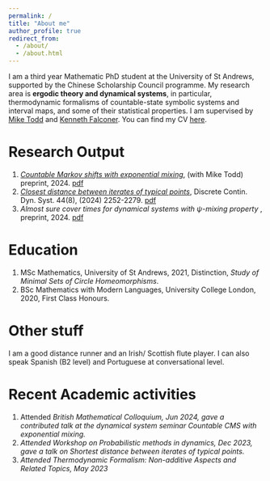 ```yaml
---
permalink: /
title: "About me"
author_profile: true
redirect_from: 
  - /about/
  - /about.html
---
```


I am a third year Mathematic PhD student at the University of St Andrews, supported by the Chinese Scholarship Council programme. My research area is **ergodic theory and dynamical systems**, in particular, thermodynamic formalisms of countable-state symbolic systems and interval maps, and some of their statistical properties. I am supervised by [Mike Todd](https://mtoddm.github.io/) and [Kenneth Falconer](https://kennethfalconer.github.io/). You can find my CV [here](../assets/CV.pdf). <br>

# Research Output

  1. <em>[Countable Markov shifts with exponential mixing](https://arxiv.org/abs/2403.02092)</em>, (with Mike Todd) preprint, 2024. [pdf](https://BoyuanZhao.github.io/files/paper2.pdf) <br>
  2. <em>[Closest distance between iterates of typical points](https://www.aimsciences.org/article/doi/10.3934/dcds.2024026)</em>, Discrete Contin. Dyn. Syst. 44(8), (2024) 2252-2279. [pdf](https://BoyuanZhao.github.io/files/paper1.pdf)
  3. <em> Almost sure cover times for dynamical systems with ψ-mixing property </em>, preprint, 2024. [pdf](https://BoyuanZhao.github.io/files/covertime.pdf)

# Education 
<ol>
  <li>MSc Mathematics, University of St Andrews, 2021, Distinction, <em>Study of Minimal Sets of Circle
Homeomorphisms</em>.</li>
  <li>BSc Mathematics with Modern Languages, University College London, 2020, First Class Honours.</li>
</ol>
  
# Other stuff
<p>I am a good distance runner and an Irish/ Scottish flute player. I can also speak Spanish (B2 level) and Portuguese at conversational level.</p>

# Recent Academic activities 
<ol>
  <li> Attended <em>British Mathematical Colloquium<em>, Jun 2024, gave a contributed talk at the dynamical system seminar <em> Countable CMS with exponential mixing</em>.   
  <li> Attended <em>Workshop on Probabilistic methods in dynamics</em>, Dec 2023, gave a talk on <em>Shortest distance between iterates of typical points</em>.
  <li> Attended <em>Thermodynamic Formalism: Non-additive Aspects and Related Topics</em>, May 2023</li>
</ol>
